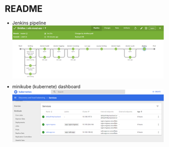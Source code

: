 # README
* Jenkins pipeline
![Alt text](images/rails-app-pipeline.png?raw=true "Title")

* minikube (kubernete) dashboard
![Alt text](images/minikube.png?raw=true "Title")